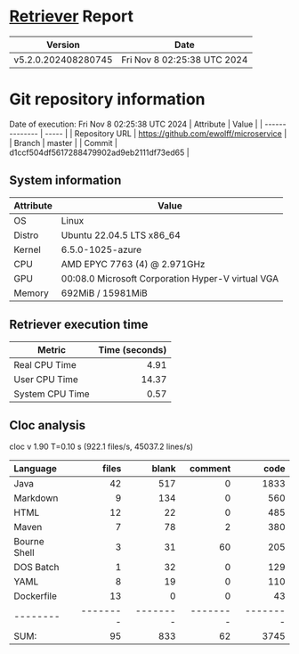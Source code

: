 # [Retriever](https://github.com/PalladioSimulator/Palladio-ReverseEngineering-Retriever) Report
| Version | Date |
| ------- | ---- |
| v5.2.0.202408280745 | Fri Nov  8 02:25:38 UTC 2024 |

# Git repository information
Date of execution: Fri Nov  8 02:25:38 UTC 2024
|    Attribute   | Value |
| -------------- | ----- |
| Repository URL | https://github.com/ewolff/microservice |
| Branch         | master |
| Commit         | d1ccf504df5617288479902ad9eb2111df73ed65 |


## System information
| Attribute | Value |
| --------- | ----- |
| OS | Linux  |
| Distro | Ubuntu 22.04.5 LTS x86_64  |
| Kernel | 6.5.0-1025-azure  |
| CPU | AMD EPYC 7763 (4) @ 2.971GHz  |
| GPU | 00:08.0 Microsoft Corporation Hyper-V virtual VGA  |
| Memory | 692MiB / 15981MiB  |

## Retriever execution time
| Metric | Time (seconds) |
| --- | ---: |
| Real CPU Time | 4.91 |
| User CPU Time | 14.37 |
| System CPU Time | 0.57 |
<!--
Explainations:
- __Real CPU Time__: actual time the command has run (can be less than total time spent in user and system mode for multi-threaded processes)
- __User CPU Time__: time the command has spent running in user mode
- __System CPU Time__: time the command has spent running in system or kernel mode
-->

## Cloc analysis
cloc v 1.90  T=0.10 s (922.1 files/s, 45037.2 lines/s)

Language|files|blank|comment|code
:-------|-------:|-------:|-------:|-------:
Java|42|517|0|1833
Markdown|9|134|0|560
HTML|12|22|0|485
Maven|7|78|2|380
Bourne Shell|3|31|60|205
DOS Batch|1|32|0|129
YAML|8|19|0|110
Dockerfile|13|0|0|43
--------|--------|--------|--------|--------
SUM:|95|833|62|3745
